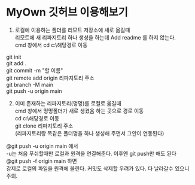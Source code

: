 # MyOwn 깃허브 이용해보기  
1. 로컬에 이용하는 폴더를 리모트 저장소에 새로 옮길때  
리모트에 새 리파지토리 하나 생성을 하는데 Add readme 를 하지 않는다.  
cmd 창에서 cd c:\해당경로 이동  

git init  
git add .  
git commit -m "할 이름"  
git remote add origin 리파지토리 주소  
git branch -M main  
git push -u origin main  

2. 이미 존재하는 리파지토리(멍멍)를 로컬로 옮길때  
cmd 창에서 멍멍폴더가 새로 생겼음 하는 곳으로 경로 이동  
cd c:\해당경로 이동  
git clone 리파지토리 주소  
(리파지토리랑 똑같은 폴더명을 하나 생성해 주면서 그안이 연동된다)  

@git push -u origin main 에서  
-u는 처음 푸쉬할때만 로컬과 원격을 연결해준다. 이후엔 git push만 해도 된다  
@git push -f origin main 하면  
강제로 로컬의 파일을 원격에 올린다. 커밋도 삭제할 우려가 있다. 다 날라갈수 있으니 주의.  

